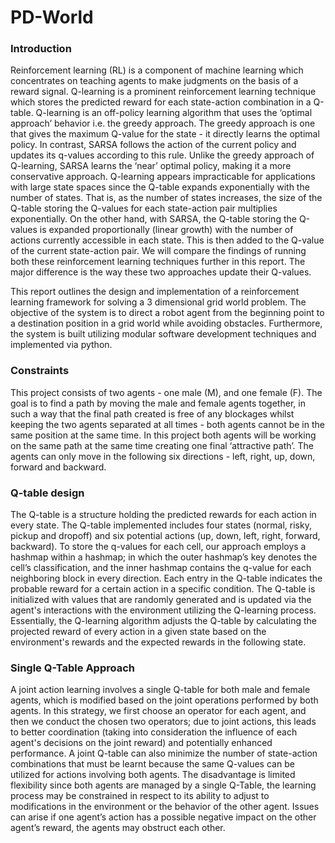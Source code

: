 # PD-World

### Introduction
Reinforcement learning (RL) is a component of machine learning which concentrates on teaching agents to make judgments on the basis of a reward signal. Q-learning is a prominent reinforcement learning technique which stores the predicted reward for each state-action combination in a Q-table. Q-learning is an off-policy learning algorithm that uses the ‘optimal approach’ behavior i.e. the greedy approach. The greedy approach is one that gives the maximum Q-value for the state - it directly learns the optimal policy. In contrast, SARSA follows the action of the current policy and updates its q-values according to this rule. Unlike the greedy approach of Q-learning, SARSA learns the ‘near’ optimal policy, making it a more conservative approach. Q-learning appears impracticable for applications with large state spaces since the Q-table expands exponentially with the number of states. That is, as the number of states increases, the size of the Q-table storing the Q-values for each state-action pair multiplies exponentially. On the other hand, with SARSA, the Q-table storing the Q-values is expanded proportionally (linear growth) with the number of actions currently accessible in each state. This is then added to the Q-value of the current state-action pair. We will compare the findings of running both these reinforcement learning techniques further in this report. The major difference is the way these two approaches update their Q-values.

This report outlines the design and implementation of a reinforcement learning framework for solving a 3 dimensional grid world problem. The objective of the system is to direct a robot agent from the beginning point to a destination position in a grid world while avoiding obstacles. Furthermore, the system is built utilizing modular software development techniques and implemented via python.

### Constraints 
This project consists of two agents - one male (M), and one female (F). The goal is to find a path by moving the male and female agents together, in such a way that the final path created is free of any blockages whilst keeping the two agents separated at all times - both agents cannot be in the same position at the same time. In this project both agents will be working on the same path at the same time creating one final ‘attractive path’. The agents can only move in the following six directions - left, right, up, down, forward and backward.

### Q-table design 
The Q-table is a structure holding the predicted rewards for each action in every state. The Q-table implemented includes four states (normal, risky, pickup and dropoff) and six potential actions (up, down, left, right, forward, backward). To store the q-values for each cell, our approach employs a hashmap within a hashmap; in which the outer hashmap’s key denotes the cell’s classification, and the inner hashmap contains the q-value for each neighboring block in every direction. Each entry in the Q-table indicates the probable reward for a certain action in a specific condition. The Q-table is initialized with values that are randomly generated and is updated via the agent's interactions with the environment utilizing the Q-learning process. Essentially, the Q-learning algorithm adjusts the Q-table by calculating the projected reward of every action in a given state based on the environment's rewards and the expected rewards in the following state.

### Single Q-Table Approach
A joint action learning involves a single Q-table for both male and female agents, which is modified based on the joint operations performed by both agents. In this strategy, we first choose an operator for each agent, and then we conduct the chosen two operators; due to joint actions, this leads to better coordination (taking into consideration the influence of each agent's decisions on the joint reward) and potentially enhanced performance. A joint Q-table can also minimize the number of state-action combinations that must be learnt because the same Q-values can be utilized for actions involving both agents. The disadvantage is limited flexibility since both agents are managed by a single Q-Table, the learning process may be constrained in respect to its ability to adjust to modifications in the environment or the behavior of the other agent. Issues can arise if one agent’s action has a possible negative impact on the other agent’s reward, the agents may obstruct each other. 
